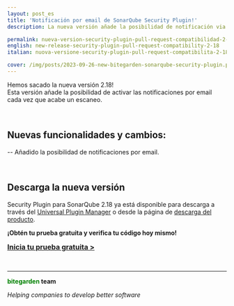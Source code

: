 ```yaml
---
layout: post_es
title: 'Notificación por email de SonarQube Security Plugin!'
description: La nueva versión añade la posibilidad de notificación via email.

permalink: nueva-version-security-plugin-pull-request-compatibilidad-2-18
english: new-release-security-plugin-pull-request-compatibility-2-18
italian: nuova-versione-security-plugin-pull-request-compatibilita-2-18

cover: /img/posts/2023-09-26-new-bitegarden-sonarqube-security-plugin.png
---
```


Hemos sacado la nueva versión 2.18!
<br>
Esta versión añade la posibilidad de activar las notificaciones por email cada vez que acabe un escaneo.
<br>

<br>

## Nuevas funcionalidades y cambios:

-- Añadido la posibilidad de notificaciones por email.

<br>

## Descarga la nueva versión

Security Plugin para SonarQube 2.18 ya está disponible para descarga a través del [Universal Plugin Manager](/es/sonarqube-upm)  o desde la página de [descarga del producto](/es/sonarqube-security-trial-form).

**¡Obtén tu prueba gratuita y verifica tu código hoy mismo!**

<a href = "/es/sonarqube-security-trial-form" class = "btn btn-primary btn-call-to-action fancybox" style = "font-weight: bold; font-size: 16px; text-transform : mayúsculas; "> Inicia tu prueba gratuita > </a>

<br/>

---
**<span style="color: green">bitegarden</span> team**

_Helping companies to develop better software_